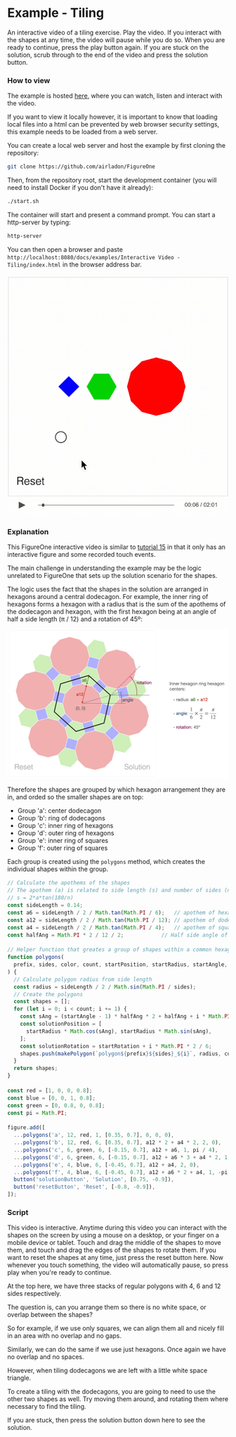 # Example - Tiling

An interactive video of a tiling exercise. Play the video. If you interact with the shapes at any time, the video will pause while you do so. When you are ready to continue, press the play button again. If you are stuck on the solution, scrub through to the end of the video and press the solution button.

### How to view

The example is hosted [here](https://airladon.github.io/FigureOne/examples/Interactive%20Video%20-%20Tiling/index.html), where you can watch, listen and interact with the video.

If you want to view it locally however, it is important to know that loading local files into a html can be prevented by web browser security settings, this example needs to be loaded from a web server.

You can create a local web server and host the example by first cloning the repository:

```bash
git clone https://github.com/airladon/FigureOne
```

Then, from the repository root, start the development container (you will need to install Docker if you don't have it already):
```bash
./start.sh
```

The container will start and present a command prompt. You can start a http-server by typing:
```bash
http-server
```

You can then open a browser and paste `http://localhost:8080/docs/examples/Interactive Video - Tiling/index.html` in the browser address bar.


![](example.gif)


### Explanation

This FigureOne interactive video is similar to [tutorial 15](../../tutorials/15%20-%20Recorder%20Introduction) in that it only has an interactive figure and some recorded touch events.

The main challenge in understanding the example may be the logic unrelated to FigureOne that sets up the solution scenario for the shapes.

The logic uses the fact that the shapes in the solution are arranged in hexagons around a central dodecagon. For example, the inner ring of hexagons forms a hexagon with a radius that is the sum of the apothems of the dodecagon and hexagon, with the first hexagon being at an angle of half a side length (π / 12) and a rotation of 45º:

![](explanation.jpg)

Therefore the shapes are grouped by which hexagon arrangement they are in, and orded so the smaller shapes are on top:
 * Group 'a': center dodecagon
 * Group 'b': ring of dodecagons
 * Group 'c': inner ring of hexagons
 * Group 'd': outer ring of hexagons
 * Group 'e': inner ring of squares
 * Group 'f': outer ring of squares

Each group is created using the `polygons` method, which creates the individual shapes within the group.

```js
// Calculate the apothems of the shapes
// The apothem (a) is related to side length (s) and number of sides (n) by:
// s = 2*a*tan(180/n)
const sideLength = 0.14;
const a6 = sideLength / 2 / Math.tan(Math.PI / 6);   // apothem of hexagon
const a12 = sideLength / 2 / Math.tan(Math.PI / 12); // apothem of dodecagon
const a4 = sideLength / 2 / Math.tan(Math.PI / 4);   // apothem of square
const halfAng = Math.PI * 2 / 12 / 2;            // Half side angle of dodecagon

// Helper function that greates a group of shapes within a common hexagon layout
function polygons(
  prefix, sides, color, count, startPosition, startRadius, startAngle, startRotation,
) {
  // Calculate polygon radius from side length
  const radius = sideLength / 2 / Math.sin(Math.PI / sides);
  // Create the polygons
  const shapes = [];
  for (let i = 0; i < count; i += 1) {
    const sAng = (startAngle - 1) * halfAng * 2 + halfAng + i * Math.PI * 2 / 6;
    const solutionPosition = [
      startRadius * Math.cos(sAng), startRadius * Math.sin(sAng),
    ];
    const solutionRotation = startRotation + i * Math.PI * 2 / 6;
    shapes.push(makePolygon(`polygon${prefix}${sides}_${i}`, radius, color, sides, startPosition, solutionPosition, solutionRotation));
  }
  return shapes;
}

const red = [1, 0, 0, 0.8];
const blue = [0, 0, 1, 0.8];
const green = [0, 0.8, 0, 0.8];
const pi = Math.PI;

figure.add([
  ...polygons('a', 12, red, 1, [0.35, 0.7], 0, 0, 0),
  ...polygons('b', 12, red, 6, [0.35, 0.7], a12 * 2 + a4 * 2, 2, 0),
  ...polygons('c', 6, green, 6, [-0.15, 0.7], a12 + a6, 1, pi / 4),
  ...polygons('d', 6, green, 6, [-0.15, 0.7], a12 + a6 * 3 + a4 * 2, 1, -pi / 12.5),
  ...polygons('e', 4, blue, 6, [-0.45, 0.7], a12 + a4, 2, 0),
  ...polygons('f', 4, blue, 6, [-0.45, 0.7], a12 + a6 * 2 + a4, 1, -pi / 6),
  button('solutionButton', 'Solution', [0.75, -0.9]),
  button('resetButton', 'Reset', [-0.8, -0.9]),
]);
```



### Script
This video is interactive. Anytime during this video you can interact with the shapes on the screen by using a mouse on a desktop, or your finger on a mobile device or tablet. Touch and drag the middle of the shapes to move them, and touch and drag the edges of the shapes to rotate them. If you want to reset the shapes at any time, just press the reset button here. Now whenever you touch something, the video will automatically pause, so press play when you're ready to continue.

At the top here, we have three stacks of regular polygons with 4, 6 and 12 sides respectively.

The question is, can you arrange them so there is no white space, or overlap between the shapes?

So for example, if we use only squares, we can align them all and nicely fill in an area with no overlap and no gaps.

Similarly, we can do the same if we use just hexagons. Once again we have no overlap and no spaces.

However, when tiling dodecagons we are left with a little white space triangle.

To create a tiling with the dodecagons, you are going to need to use the other two shapes as well. Try moving them around, and rotating them where necessary to find the tiling.

If you are stuck, then press the solution button down here to see the solution.   
